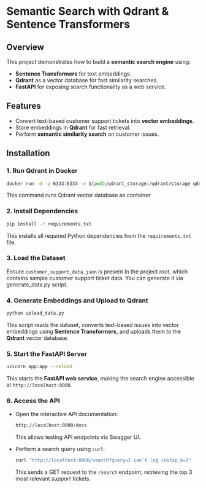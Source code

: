 # Semantic Search with Qdrant & Sentence Transformers

## Overview
This project demonstrates how to build a **semantic search engine** using:
- **Sentence Transformers** for text embeddings.
- **Qdrant** as a vector database for fast similarity searches.
- **FastAPI** for exposing search functionality as a web service.

## Features
- Convert text-based customer support tickets into **vector embeddings**.
- Store embeddings in **Qdrant** for fast retrieval.
- Perform **semantic similarity search** on customer issues.

## Installation
### 1. Run Qdrant in Docker
```bash
docker run -d -p 6333:6333 -v $(pwd)/qdrant_storage:/qdrant/storage qdrant/qdrant
```
This command runs Qdrant vector database as container

### 2. Install Dependencies
```bash
pip install -r requirements.txt
```
This installs all required Python dependencies from the `requirements.txt` file.

### 3. Load the Dataset
Ensure `customer_support_data.json` is present in the project root, which contains sample customer support ticket data. You can generate it via generate_data.py script.

### 4. Generate Embeddings and Upload to Qdrant
```bash
python upload_data.py
```
This script reads the dataset, converts text-based issues into vector embeddings using **Sentence Transformers**, and uploads them to the **Qdrant** vector database.

### 5. Start the FastAPI Server
```bash
uvicorn app:app --reload
```
This starts the **FastAPI web service**, making the search engine accessible at `http://localhost:8000`.

### 6. Access the API

- Open the interactive API documentation:
  ```bash
  http://localhost:8000/docs
  ```
  This allows testing API endpoints via Swagger UI.

- Perform a search query using `curl`:
  ```bash
  curl "http://localhost:8000/search?query=I can't log in&top_k=3"
  ```
  This sends a GET request to the `/search` endpoint, retrieving the top 3 most relevant support tickets.